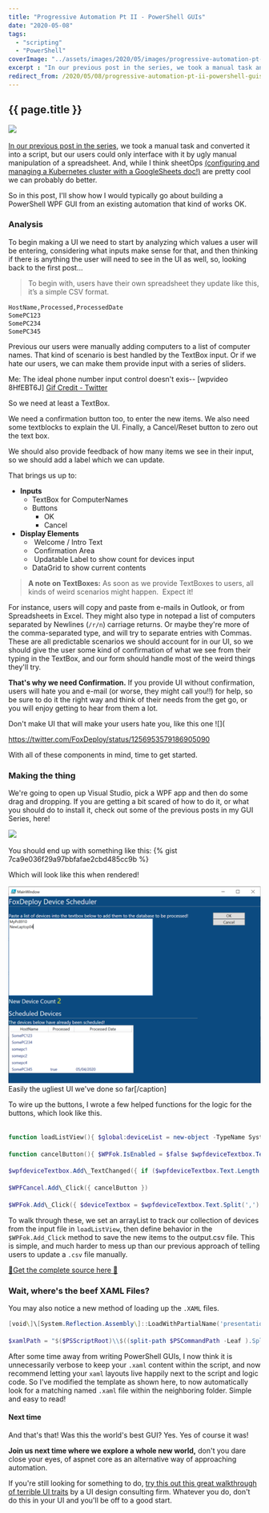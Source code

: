 ```yaml
---
title: "Progressive Automation Pt II - PowerShell GUIs"
date: "2020-05-08"
tags: 
  - "scripting"
  - "PowerShell"
coverImage: "../assets/images/2020/05/images/progressive-automation-pt-ii.png"
excerpt : "In our previous post in the series, we took a manual task and converted it into a script, but our users could only interface with it by ugly manual manipulation of a spreadsheet.  So in this post, I'll show how I would typically go about building a PowerShell WPF GUI from an existing automation that kind of works OK."
redirect_from: /2020/05/08/progressive-automation-pt-ii-powershell-guis/
---
```


##  {{ page.title }}
<img src="{{ page.coverImage }}">


[In our previous post in the series](http://foxdeploy.com/2019/09/10/progressive-automation-part-i/), we took a manual task and converted it into a script, but our users could only interface with it by ugly manual manipulation of a spreadsheet. And, while I think sheetOps [(configuring and managing a Kubernetes cluster with a GoogleSheets doc!)](https://twitter.com/danielepolencic/status/1254330583380979712) are pretty cool we can probably do better.

So in this post, I'll show how I would typically go about building a PowerShell WPF GUI from an existing automation that kind of works OK.

### Analysis

To begin making a UI we need to start by analyzing which values a user will be entering, considering what inputs make sense for that, and then thinking if there is anything the user will need to see in the UI as well, so, looking back to the first post...

> To begin with, users have their own spreadsheet they update like this, it’s a simple CSV format.


```
HostName,Processed,ProcessedDate 
SomePC123
SomePC234 
SomePC345 
```

Previous our users were manually adding computers to a list of computer names. That kind of scenario is best handled by the TextBox input. Or if we hate our users, we can make them provide input with a series of sliders.

Me: The ideal phone number input control doesn't exis-- \[wpvideo 8HfEBT6J\] [Gif Credit - Twitter](https://twitter.com/RandomNoun7/status/1256961724936097792)

So we need at least a TextBox.

We need a confirmation button too, to enter the new items. We also need some textblocks to explain the UI. Finally, a Cancel/Reset button to zero out the text box.

We should also provide feedback of how many items we see in their input, so we should add a label which we can update.

That brings us up to:

- **Inputs**
    - TextBox for ComputerNames
    - Buttons
        - OK
        - Cancel
- **Display Elements**
    -  Welcome / Intro Text
    -  Confirmation Area
    -  Updatable Label to show count for devices input
    - DataGrid to show current contents

> **A note on TextBoxes:** As soon as we provide TextBoxes to users, all kinds of weird scenarios might happen.  Expect it!

For instance, users will copy and paste from e-mails in Outlook, or from Spreadsheets in Excel. They might also type in notepad a list of computers separated by Newlines (`/r/n`) carriage returns. Or maybe they're more of the comma-separated type, and will try to separate entries with Commas.  These are all predictable scenarios we should account for in our UI, so we should give the user some kind of confirmation of what we see from their typing in the TextBox, and our form should handle most of the weird things they'll try.

**That's why we need Confirmation.** If you provide UI without confirmation, users will hate you and e-mail (or worse, they might call you!!) for help, so be sure to do it the right way and think of their needs from the get go, or you will enjoy getting to hear from them a lot.

Don't make UI that will make your users hate you, like this one ![](

https://twitter.com/FoxDeploy/status/1256953579186905090


With all of these components in mind, time to get started.

### Making the thing

We're going to open up Visual Studio, pick a WPF app and then do some drag and dropping. If you are getting a bit scared of how to do it, or what you should do to install it, check out some of the previous posts in my GUI Series, here!

![](http://foxdeploy.com/series/learning-gui-toolmaking-series/)

You should end up with something like this:
{% gist 7ca9e036f29a97bbfafae2cbd485cc9b %}


Which will look like this when rendered!

![Shows a pretty ugly UI](../assets/images/2020/05/images/resultui.png) Easily the ugliest UI we've done so far\[/caption\]

To wire up the buttons, I wrote a few helped functions for the logic for the buttons, which look like this.

```powershell

function loadListView(){ $global:deviceList = new-object -TypeName System.Collections.ArrayList $devices = import-csv "$PSScriptRoot\\devices.csv" | Sort-Object Processed ForEach($device in $devices){ $global:deviceList.Add($device) } $WPFdevice\_listView.ItemsSource = $global:deviceList }

function cancelButton(){ $WPFok.IsEnabled = $false $wpfdeviceTextbox.Text = $null $wpflabelCounter.Text="Reset" }

$wpfdeviceTextbox.Add\_TextChanged({ if ($wpfdeviceTextbox.Text.Length -le 5){ return } $WPFok.IsEnabled = $true $deviceTextbox = $wpfdeviceTextbox.Text.Split(',').Split(\[System.Environment\]::NewLine).Where({$\_.Length -ge 3}) $count = $deviceTextbox.Count $wpflabelCounter.Text=$count })

$WPFCancel.Add\_Click({ cancelButton })

$WPFok.Add\_Click({ $deviceTextbox = $wpfdeviceTextbox.Text.Split(',').Split(\[System.Environment\]::NewLine).Where({$\_.Length -ge 3}) ForEach($item in $deviceTextbox){ $global:deviceList.Add(\[pscustomObject\]@{HostName=$item}) } set-content "$PSScriptRoot\\devices.csv" -Value $($deviceList | ConvertTo-csv -NoTypeInformation) cancelButton loadListView })

````

To walk through these, we set an arrayList to track our collection of devices from the input file in `loadListView`, then define behavior in the `$WPFok.Add_Click` method to save the new items to the output.csv file. This is simple, and much harder to mess up than our previous approach of telling users to update a `.csv` file manually.

[🔗Get the complete source here 🔗](https://gist.github.com/1RedOne/377f4c0d1ae209844f7f34ce9ecf581e#file-foxdeploy_newgui-xaml)

### Wait, where's the beef XAML Files?

You may also notice a new method of loading up the `.XAML` files.

```powershell
[void\]\[System.Reflection.Assembly\]::LoadWithPartialName('presentationframework')

$xamlPath = "$($PSScriptRoot)\\$((split-path $PSCommandPath -Leaf ).Split(".")\[0\]).xaml" if (-not(Test-Path $xamlPath)){ throw "Ensure that $xamlPath is present within $PSScriptRoot" } $inputXML = Get-Content $xamlPath $inputXML = $inputXML -replace 'mc:Ignorable="d"','' -replace "x:N",'N' -replace '^<Win.\*', '<Window' \[xml\]$XAML = $inputXML \[/code\]
```

After some time away from writing PowerShell GUIs, I now think it is unnecessarily verbose to keep your `.xaml` content within the script, and now recommend letting your `xaml` layouts live happily next to the script and logic code. So I've modified the template as shown here, to now automatically look for a matching named `.xaml` file within the neighboring folder. Simple and easy to read!

#### Next time

And that's that! Was this the world's best GUI? Yes. Yes of course it was!

**Join us next time where we explore a whole new world,** don't you dare close your eyes, of aspnet core as an alternative way of approaching automation.

If you're still looking for something to do, [try this out this great walkthrough of terrible UI traits](https://www.bagaar.be/insights/user-inyerface) by a UI design consulting firm. Whatever you do, don't do this in your UI and you'll be off to a good start.
